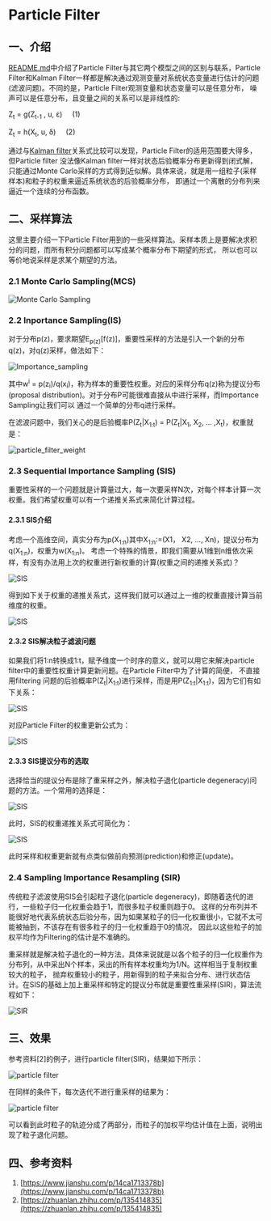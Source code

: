# Particle Filter
## 一、介绍
[README.md](../README.md)中介绍了Particle Filter与其它两个模型之间的区别与联系，Particle Filter和Kalman Filter一样都是解决通过观测变量对系统状态变量进行估计的问题(滤波问题)。不同的是，Particle Filter观测变量和状态变量可以是任意分布，
噪声可以是任意分布，且变量之间的关系可以是非线性的:


Z<sub>t</sub> = g(Z<sub>t-1</sub> , u, ε) &nbsp;&nbsp;&nbsp;&nbsp;(1)

Z<sub>t</sub> = h(X<sub>t</sub>, u, δ)  &nbsp;&nbsp;&nbsp;&nbsp;(2)

通过与[Kalman filter](Kalman_filter.md)关系式比较可以发现，Particle Filter的适用范围要大得多，但Particle filter
没法像Kalman filter一样对状态后验概率分布更新得到闭式解，只能通过Monte Carlo采样的方式得到近似解。具体来说，就是用一组粒子(采样样本)和粒子的权重来逼近系统状态的后验概率分布，
即通过一个离散的分布列来逼近一个连续的分布函数。

## 二、采样算法
这里主要介绍一下Particle Filter用到的一些采样算法。采样本质上是要解决求积分的问题，而所有积分问题都可以写成某个概率分布下期望的形式，
所以也可以等价地说采样是求某个期望的方法。

### 2.1 Monte Carlo Sampling(MCS)

![Monte Carlo Sampling](../resources/particle_filter/Monte_Carlo_sampling.jpg)

### 2.2 Inportance Sampling(IS)
对于分布p(z)，要求期望E<sub>p(z)</sub>[f(z)]，重要性采样的方法是引入一个新的分布q(z)，对q(z)采样，做法如下：

![Importance_sampling](../resources/particle_filter/Importance_Sampling.jpg)

其中w<sup>i</sup> = p(z<sub>i</sub>)/q(x<sub>i</sub>)，称为样本的重要性权重。对应的采样分布q(z)称为提议分布(proposal distribution)。对于分布P可能很难直接从中进行采样，而Importance Sampling让我们可以
通过一个简单的分布q进行采样。

在滤波问题中，我们关心的是后验概率P(Z<sub>t</sub>|X<sub>1:t</sub>) = P(Z<sub>t</sub>|X<sub>1</sub>, X<sub>2</sub>, ... ,X<sub>t</sub>)，权重就是：

![particle_filter_weight](../resources/particle_filter/Importance_sampling_weight.png)



### 2.3 Sequential Importance Sampling (SIS)
重要性采样的一个问题就是计算量过大，每一次要采样N次，对每个样本计算一次权重。我们希望权重可以有一个递推关系式来简化计算过程。
#### 2.3.1 SIS介绍

考虑一个高维空间，真实分布为p(X<sub>1:n</sub>)其中X<sub>1:n</sub>:=(X1， X2, ..., Xn)，提议分布为q(X<sub>1:n</sub>)，权重为w(X<sub>1:n</sub>)。
考虑一个特殊的情景，即我们需要从1维到n维依次采样，有没有办法用上次的权重进行新权重的计算(权重之间的递推关系式)？

![SIS](../resources/particle_filter/SIS.png)

得到如下关于权重的递推关系式，这样我们就可以通过上一维的权重直接计算当前维度的权重。

![SIS](../resources/particle_filter/SIS_2.png)

#### 2.3.2 SIS解决粒子滤波问题
如果我们将1:n转换成1:t，赋予维度一个时序的意义，就可以用它来解决particle filter中的重要性权重计算更新问题。在Particle Filter中为了计算的简便，
不直接用filtering 问题的后验概率P(Z<sub>t</sub>|X<sub>1:t</sub>)进行采样，而是用P(Z<sub>1:t</sub>|X<sub>1:t</sub>)，因为它们有如下关系：

![SIS](../resources/particle_filter/SIS_3.png)

对应Particle Filter的权重更新公式为：

![SIS](../resources/particle_filter/SIS_4.png)

#### 2.3.3 SIS提议分布的选取
选择恰当的提议分布是除了重采样之外，解决粒子退化(particle degeneracy)问题的方法。一个常用的选择是：

![SIS](../resources/particle_filter/SIS_5.png)

此时，SIS的权重递推关系式可简化为：

![SIS](../resources/particle_filter/SIS_6.png)

此时采样和权重更新就有点类似做前向预测(prediction)和修正(update)。

### 2.4 Sampling Importance Resampling (SIR)
传统粒子滤波使用SIS会引起粒子退化(particle degeneracy)，即随着迭代的进行，一些粒子归一化权重会趋于1，而很多粒子权重则趋于0。
这样的分布列并不能很好地代表系统状态后验分布，因为如果某粒子的归一化权重很小，它就不太可能被抽到，不该存在有很多粒子的归一化权重趋于0的情况，
因此以这些粒子的加权平均作为Filtering的估计是不准确的。

重采样就是解决粒子退化的一种方法，具体来说就是以各个粒子的归一化权重作为分布列，从中采出N个样本，采出的所有样本权重均为1/N。这样相当于复制权重较大的粒子，
抛弃权重较小的粒子，用新得到的粒子来拟合分布、进行状态估计。在SIS的基础上加上重采样和特定的提议分布就是重要性重采样(SIR)，算法流程如下：

![SIR](../resources/particle_filter/SIR.png)


## 三、效果

参考资料[2]的例子，进行particle filter(SIR)，结果如下所示：

![particle filter](../results/particle_filter/Particle_filter.png)

在同样的条件下，每次迭代不进行重采样的结果为：

![particle filter](../results/particle_filter/particle_filter_without_resampling.png)

可以看到此时粒子的轨迹分成了两部分，而粒子的加权平均估计值在上面，说明出现了粒子退化问题。

## 四、参考资料

1. [https://www.jianshu.com/p/14ca1713378b](https://www.jianshu.com/p/14ca1713378b)
2. [https://zhuanlan.zhihu.com/p/135414835](https://zhuanlan.zhihu.com/p/135414835)
